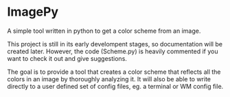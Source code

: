 # ImagePy
A simple tool written in python to get a color scheme from an image.

This project is still in its early develompent stages, so documentation will be created later. However, the code (Scheme.py) is heavily commented if you want to check it out and give suggestions.

The goal is to provide a tool that creates a color scheme that reflects all the colors in an image by thoroughly analyzing it. It will also be able to write directly to a user defined set of config files, eg. a terminal or WM config file.
